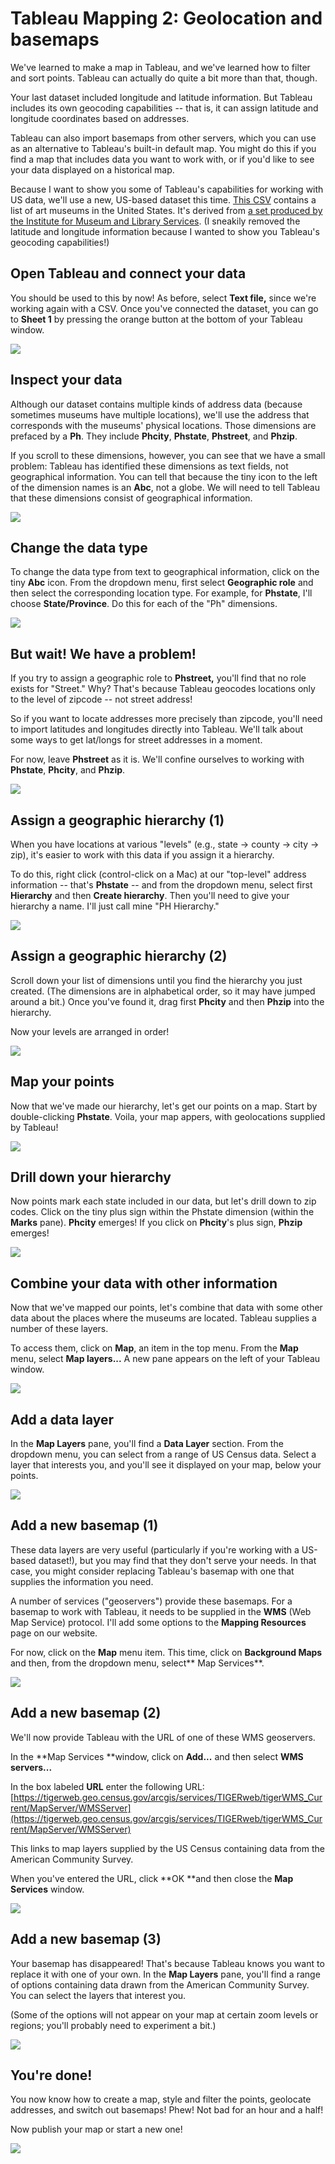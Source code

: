 # Tableau Mapping 2: Geolocation and basemaps

We've learned to make a map in Tableau, and we've learned how to filter and sort points. Tableau can actually do quite a bit more than that, though.

Your last dataset included longitude and latitude information. But Tableau includes its own geocoding capabilities -- that is, it can assign latitude and longitude coordinates based on addresses.

Tableau can also import basemaps from other servers, which you can use as an alternative to Tableau's built-in default map. You might do this if you find a map that includes data you want to work with, or if you'd like to see your data displayed on a historical map.

Because I want to show you some of Tableau's capabilities for working with US data, we'll use a new, US-based dataset this time. [This CSV](https://www.dropbox.com/s/o24qy0q72spvd4t/US_art_museums_nolatlongs.csv?dl=0) contains a list of art museums in the United States. It's derived from [a set produced by the Institute for Museum and Library Services](https://www.imls.gov/research-evaluation/data-collection/museum-data-files#museumdatafile). (I sneakily removed the latitude and longitude information because I wanted to show you Tableau's geocoding capabilities!)

## Open Tableau and connect your data

You should be used to this by now! As before, select **Text file,** since we're working again with a CSV. Once you've connected the dataset, you can go to **Sheet 1** by pressing the orange button at the bottom of your Tableau window.

![][1]

[1]: images/tableau-mapping-2--geolocation-and-basemaps/open-tableau-and-connect-your-data.png

## Inspect your data

Although our dataset contains multiple kinds of address data (because sometimes museums have multiple locations), we'll use the address that corresponds with the museums' physical locations. Those dimensions are prefaced by a **Ph**. They include **Phcity**, **Phstate**, **Phstreet**, and **Phzip**.

If you scroll to these dimensions, however, you can see that we have a small problem: Tableau has identified these dimensions as text fields, not geographical information. You can tell that because the tiny icon to the left of the dimension names is an **Abc**, not a globe. We will need to tell Tableau that these dimensions consist of geographical information.

![][2]

[2]: images/tableau-mapping-2--geolocation-and-basemaps/inspect-your-data.png

## Change the data type

To change the data type from text to geographical information, click on the tiny **Abc** icon. From the dropdown menu, first select **Geographic role** and then select the corresponding location type. For example, for **Phstate**, I'll choose **State/Province**. Do this for each of the "Ph" dimensions.

![][3]

[3]: images/tableau-mapping-2--geolocation-and-basemaps/change-the-data-type.png

## But wait! We have a problem!

If you try to assign a geographic role to **Phstreet,** you'll find that no role exists for "Street." Why? That's because Tableau geocodes locations only to the level of zipcode -- not street address!

So if you want to locate addresses more precisely than zipcode, you'll need to import latitudes and longitudes directly into Tableau. We'll talk about some ways to get lat/longs for street addresses in a moment.

For now, leave **Phstreet** as it is. We'll confine ourselves to working with **Phstate**, **Phcity**, and **Phzip**.

![][4]

[4]: images/tableau-mapping-2--geolocation-and-basemaps/but-wait--we-have-a-problem-.png

## Assign a geographic hierarchy (1)

When you have locations at various "levels" (e.g., state -> county -> city -> zip), it's easier to work with this data if you assign it a hierarchy.

To do this, right click (control-click on a Mac) at our "top-level" address information -- that's **Phstate** -- and from the dropdown menu, select first **Hierarchy** and then **Create hierarchy**. Then you'll need to give your hierarchy a name. I'll just call mine "PH Hierarchy."

![][5]

[5]: images/tableau-mapping-2--geolocation-and-basemaps/assign-a-geographic-hierarchy--1-.png

## Assign a geographic hierarchy (2)

Scroll down your list of dimensions until you find the hierarchy you just created. (The dimensions are in alphabetical order, so it may have jumped around a bit.) Once you've found it, drag first **Phcity** and then **Phzip** into the hierarchy.

Now your levels are arranged in order!

![][6]

[6]: images/tableau-mapping-2--geolocation-and-basemaps/assign-a-geographic-hierarchy--2-.png

## Map your points

Now that we've made our hierarchy, let's get our points on a map. Start by double-clicking **Phstate**. Voila, your map appers, with geolocations supplied by Tableau!

![][7]

[7]: images/tableau-mapping-2--geolocation-and-basemaps/map-your-points.png

## Drill down your hierarchy

Now points mark each state included in our data, but let's drill down to zip codes. Click on the tiny plus sign within the Phstate dimension (within the **Marks** pane). **Phcity** emerges! If you click on **Phcity**'s plus sign, **Phzip** emerges!

![][8]

[8]: images/tableau-mapping-2--geolocation-and-basemaps/drill-down-your-hierarchy.png

## Combine your data with other information

Now that we've mapped our points, let's combine that data with some other data about the places where the museums are located. Tableau supplies a number of these layers.

To access them, click on **Map**, an item in the top menu. From the **Map** menu, select **Map layers...** A new pane appears on the left of your Tableau window.

![][9]

[9]: images/tableau-mapping-2--geolocation-and-basemaps/combine-your-data-with-other-information.png

## Add a data layer

In the **Map Layers** pane, you'll find a **Data Layer** section. From the dropdown menu, you can select from a range of US Census data. Select a layer that interests you, and you'll see it displayed on your map, below your points.

![][10]

[10]: images/tableau-mapping-2--geolocation-and-basemaps/add-a-data-layer.png

## Add a new basemap (1)

These data layers are very useful (particularly if you're working with a US-based dataset!), but you may find that they don't serve your needs. In that case, you might consider replacing Tableau's basemap with one that supplies the information you need.

A number of services ("geoservers") provide these basemaps. For a basemap to work with Tableau, it needs to be supplied in the **WMS** (Web Map Service) protocol. I'll add some options to the **Mapping Resources** page on our website.

For now, click on the **Map** menu item. This time, click on **Background Maps** and then, from the dropdown menu, select** Map Services**.

![][11]

[11]: images/tableau-mapping-2--geolocation-and-basemaps/add-a-new-basemap--1-.png

## Add a new basemap (2)

We'll now provide Tableau with the URL of one of these WMS geoservers.

In the **Map Services **window, click on **Add...** and then select **WMS servers...**

In the box labeled **URL** enter the following URL: [https://tigerweb.geo.census.gov/arcgis/services/TIGERweb/tigerWMS_Current/MapServer/WMSServer](https://tigerweb.geo.census.gov/arcgis/services/TIGERweb/tigerWMS_Current/MapServer/WMSServer)

This links to map layers supplied by the US Census containing data from the American Community Survey.

When you've entered the URL, click **OK **and then close the **Map Services** window.

![][12]

[12]: images/tableau-mapping-2--geolocation-and-basemaps/add-a-new-basemap--2-.png

## Add a new basemap (3)

Your basemap has disappeared! That's because Tableau knows you want to replace it with one of your own. In the **Map Layers** pane, you'll find a range of options containing data drawn from the American Community Survey. You can select the layers that interest you.

(Some of the options will not appear on your map at certain zoom levels or regions; you'll probably need to experiment a bit.)

![][13]

[13]: images/tableau-mapping-2--geolocation-and-basemaps/add-a-new-basemap--3-.png

## You're done!

You now know how to create a map, style and filter the points, geolocate addresses, and switch out basemaps! Phew! Not bad for an hour and a half!

Now publish your map or start a new one!

![][14]

[14]: images/tableau-mapping-2--geolocation-and-basemaps/you-re-done-.png
